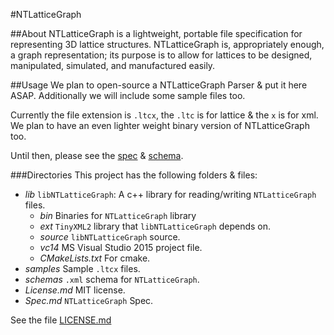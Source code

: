 #NTLatticeGraph

##About
NTLatticeGraph is a lightweight, portable file specification for representing 3D lattice structures. NTLatticeGraph is, appropriately enough, a graph representation; its purpose is to allow for lattices to be designed, manipulated, simulated, and manufactured easily.

##Usage
We plan to open-source a NTLatticeGraph Parser & put it here ASAP. Additionally we will include some sample files too.

Currently the file extension is `.ltcx`, the `.ltc` is for lattice & the `x` is for xml. We plan to have an even lighter weight binary version of NTLatticeGraph too.

Until then, please see the [spec](https://github.com/nTopology/NTLatticeGraph/blob/master/Spec.md "NTLatticeGraph Spec v0.1.0")  & [schema](https://github.com/nTopology/NTLatticeGraph/blob/master/schemas/NTLG_001.xsd "NTLatticeGraph schema v0.1.0").

###Directories
This project has the following folders & files:

- *lib*
  `libNTLatticeGraph`: A c++ library for reading/writing `NTLatticeGraph` files.
    - *bin*
      Binaries for `NTLatticeGraph` library
    - *ext*
      `TinyXML2` library that `libNTLatticeGraph` depends on.
    - *source*
      `libNTLatticeGraph` source.
    - *vc14*
      MS Visual Studio 2015 project file.
    - *CMakeLists.txt*
      For cmake.
- *samples*
  Sample `.ltcx` files.
- *schemas*
  `.xml` schema for `NTLatticeGraph`.
- *License.md*
  MIT license.
- *Spec.md*
  `NTLatticeGraph` Spec.

See the file [LICENSE.md](https://github.com/nTopology/NTLatticeGraph/blob/master/License.md "NTLatticeGraph License v0.1.0")
